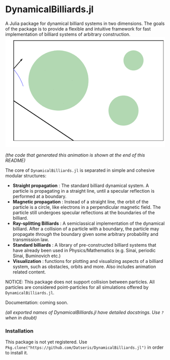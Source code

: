 # DynamicalBilliards.jl
A Julia package for dynamical billiard systems in two dimensions.
The goals of the package is to provide a flexible and intuitive framework for fast implementation of billiard systems of arbitrary construction. ![Example animation](https://github.com/Datseris/DynamicalBilliards.jl/blob/master/images/plot_example.gif "Evolution of particle in a magnetic field.")

*(the code that generated this animation is shown at the end of this README)*

The core of `DynamicalBilliards.jl` is separated in simple and cohesive modular structures:
* **Straight propagation** : The standard billiard dynamical system. A particle is propagating in a straight line, until a specular reflection is performed at a boundary.
* **Magnetic propagation** : Instead of a straight line, the orbit of the particle is a circle, like electrons in a perpendicular magnetic field. The particle still undergoes specular reflections at the boundaries of the billiard. 
* **Ray-splitting Billiards** : A semiclassical implementation of the dynamical billiard. After a collision of a particle with a boundary, the particle may propagate *through* the boundary given some arbitrary probability and transmission law.
* **Standard billiards** : A library of pre-constructed billiard systems that have already been used in Physics/Mathematics (e.g. Sinai, periodic Sinai, Buminovich etc.)
* **Visualization** : functions for plotting and visualizing aspects of a billiard system, such as obstacles, orbits and more. Also includes animation related content.

NOTICE: This package does not support collision between particles. All particles are considered point-particles for all simulations offered by `DynamicalBilliards.jl`.

Documentation: coming soon.

*(all exported names of DynamicalBilliards.jl have detailed docstrings. Use `?` when in doubt)*

### Installation
This package is not yet registered. Use `Pkg.clone("https://github.com/Datseris/DynamicalBilliards.jl")` in order to install it.
